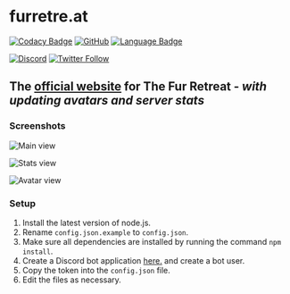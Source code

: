 # furretre.at

[![Codacy Badge](https://api.codacy.com/project/badge/Grade/e9916df795ad465d9565aa7d321bc0b2)](https://app.codacy.com/app/ben071/furretreat.rocks)
[![GitHub](https://img.shields.io/github/license/mashape/apistatus.svg)](https://github.com/TFR-Development/furretre.at)
[![Language Badge](https://img.shields.io/github/languages/top/TFR-Development/furretreat.rocks.svg)](https://github.com/TFR-Development/furretre.at)

[![Discord](https://img.shields.io/discord/569747786199728150?label=Discord&logo=Discord)](https://discord.furretre.at)
[![Twitter Follow](https://img.shields.io/twitter/follow/furretreat?style=social)](https://twitter.com/FurRetreat)

## The [official website](https://furretre.at/) for The Fur Retreat - _with updating avatars and server stats_

### Screenshots

![Main view](https://i.reupload.gg/QHBaSuYMg.png)

![Stats view](https://i.reupload.gg/9o5YSuLGg.png)

![Avatar view](https://i.reupload.gg/eq_QSXYMg.png)

### Setup

1. Install the latest version of node.js.
2. Rename `config.json.example` to `config.json`.
3. Make sure all dependencies are installed by running the command `npm install`.
4. Create a Discord bot application [here.](https://discordapp.com/developers) and create a bot user.
5. Copy the token into the `config.json` file.
6. Edit the files as necessary.
